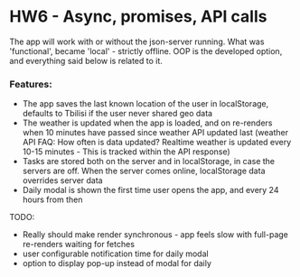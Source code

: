 # HW6 - Async, promises, API calls

The app will work with or without the json-server running. What was 'functional', became 'local' - strictly offline. OOP is the developed option, and everything said below is related to it.

### Features:
* The app saves the last known location of the user in localStorage, defaults to Tbilisi if the user never shared geo data
* The weather is updated when the app is loaded, and on re-renders when 10 minutes have passed since weather API updated last (weather API FAQ: How often is data updated? Realtime weather is updated every 10-15 minutes - This is tracked within the API response)
* Tasks are stored both on the server and in localStorage, in case the servers are off. When the server comes online, localStorage data overrides server data
* Daily modal is shown the first time user opens the app, and every 24 hours from then

TODO:
* Really should make render synchronous - app feels slow with full-page re-renders waiting for fetches
* user configurable notification time for daily modal
* option to display pop-up instead of modal for daily
